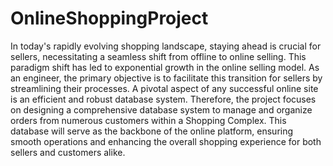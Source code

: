 # OnlineShoppingProject

In today's rapidly evolving shopping landscape, staying ahead is crucial for sellers, necessitating a seamless shift from offline to online selling. This paradigm shift has led to exponential growth in the online selling model. As an engineer, the primary objective is to facilitate this transition for sellers by streamlining their processes. A pivotal aspect of any successful online site is an efficient and robust database system. Therefore, the project focuses on designing a comprehensive database system to manage and organize orders from numerous customers within a Shopping Complex. This database will serve as the backbone of the online platform, ensuring smooth operations and enhancing the overall shopping experience for both sellers and customers alike.
